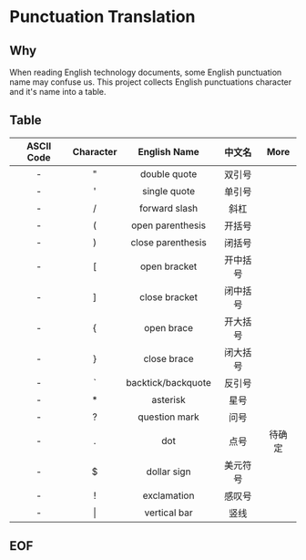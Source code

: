 # Punctuation Translation

## Why
When reading English technology documents, some English punctuation name may confuse us. This project collects English punctuations character and it's name into a table.

## Table

| ASCII Code | Character | English Name | 中文名 | More |
| :-: | :-: | :-: | :-: | :-: |
| - | " | double quote | 双引号 | |
| - | ' | single quote | 单引号 | |
| - | / | forward slash | 斜杠 | |
| - | ( | open parenthesis | 开括号 | |
| - | ) | close parenthesis | 闭括号 | |
| - | [ | open bracket | 开中括号 | |
| - | ] | close bracket | 闭中括号 | |
| - | { | open brace | 开大括号 | |
| - | } | close brace | 闭大括号 | |
| - | ` | backtick/backquote | 反引号 | |
| - | * | asterisk | 星号 | |
| - | ? | question mark | 问号 | |
| - | . | dot | 点号 | 待确定 |
| - | $ | dollar sign | 美元符号 |
| - | ! | exclamation | 感叹号 |
| - | \| | vertical bar | 竖线 |

## EOF
